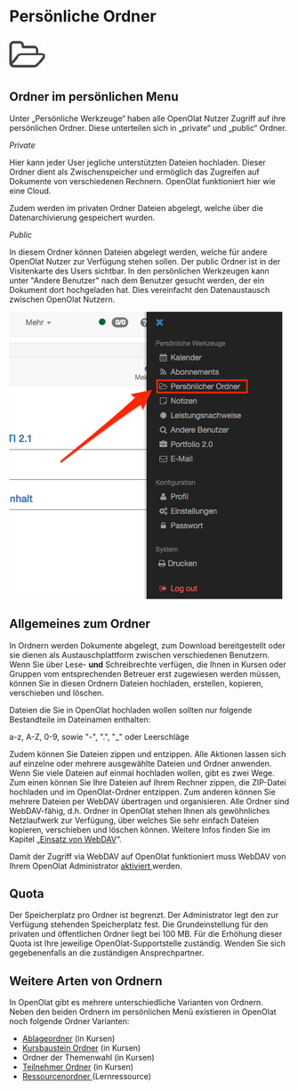 # Persönliche Ordner


![Icon](assets/folder.png)

## Ordner im persönlichen Menu

Unter „Persönliche Werkzeuge“ haben alle OpenOlat Nutzer Zugriff auf ihre
persönlichen Ordner. Diese unterteilen sich in „private“ und „public“ Ordner.

 _Private_

Hier kann jeder User jegliche unterstützten Dateien hochladen. Dieser Ordner
dient als Zwischenspeicher und ermöglich das Zugreifen auf Dokumente von
verschiedenen Rechnern. OpenOlat funktioniert hier wie eine Cloud.

Zudem werden im privaten Ordner Dateien abgelegt, welche über die
Datenarchivierung gespeichert wurden.

 _Public_

In diesem Ordner können Dateien abgelegt werden, welche für andere OpenOlat
Nutzer zur Verfügung stehen sollen. Der public Ordner ist in der Visitenkarte
des Users sichtbar. In den persönlichen Werkzeugen kann unter "Andere
Benutzer" nach dem Benutzer gesucht werden, der ein Dokument dort hochgeladen
hat. Dies vereinfacht den Datenaustausch zwischen OpenOlat Nutzern.

![Persönlicher Ordner Link](assets/pers_ordner_DE.png)

## Allgemeines zum Ordner

In Ordnern werden Dokumente abgelegt, zum Download bereitgestellt oder sie
dienen als Austauschplattform zwischen verschiedenen Benutzern. Wenn Sie über
Lese-  **und**  Schreibrechte verfügen, die Ihnen in Kursen oder Gruppen vom
entsprechenden Betreuer erst zugewiesen werden müssen, können Sie in diesen
Ordnern Dateien hochladen, erstellen, kopieren, verschieben und löschen.

Dateien die Sie in OpenOlat hochladen wollen sollten nur folgende Bestandteile
im Dateinamen enthalten:

a-z, A-Z, 0-9, sowie "-", ".", "_" oder Leerschläge

Zudem können Sie Dateien zippen und entzippen. Alle Aktionen lassen sich auf
einzelne oder mehrere ausgewählte Dateien und Ordner anwenden. Wenn Sie viele
Dateien auf einmal hochladen wollen, gibt es zwei Wege. Zum einen können Sie
Ihre Dateien auf Ihrem Rechner zippen, die ZIP-Datei hochladen und im
OpenOlat-Ordner entzippen. Zum anderen können Sie mehrere Dateien per WebDAV
übertragen und organisieren. Alle Ordner sind WebDAV-fähig, d.h. Ordner in
OpenOlat stehen Ihnen als gewöhnliches Netzlaufwerk zur Verfügung, über
welches Sie sehr einfach Dateien kopieren, verschieben und löschen können.
Weitere Infos finden Sie im Kapitel „[Einsatz von
WebDAV](../basic_concepts/Using_WebDAV.de.md)“.

Damit der Zugriff via WebDAV auf OpenOlat funktioniert muss WebDAV von Ihrem
OpenOlat Administrator [aktiviert ](../../manual_admin/administration/WebDAV.de.md)werden.

## Quota

Der Speicherplatz pro Ordner ist begrenzt. Der Administrator legt den zur
Verfügung stehenden Speicherplatz fest. Die Grundeinstellung für den privaten
und öffentlichen Ordner liegt bei 100 MB. Für die Erhöhung dieser Quota ist
Ihre jeweilige OpenOlat-Supportstelle zuständig. Wenden Sie sich
gegebenenfalls an die zuständigen Ansprechpartner.

## Weitere Arten von Ordnern

In OpenOlat gibt es mehrere unterschiedliche Varianten von Ordnern. Neben den
beiden Ordnern im persönlichen Menü existieren in OpenOlat noch folgende
Ordner Varianten:

  * [Ablageordner](../course_operation/Storage_folder.de.md) (in Kursen)   
  * [Kursbaustein Ordner](../learningresources/Course_Element_Folder.de.md) (in Kursen) 
  * Ordner der Themenwahl (in Kursen)
  * [Teilnehmer Ordner](../learningresources/Communication_and_Collaboration.de.md#KommunikationundKollaboration-_participantfolder) (in Kursen)
  * [Ressourcenordner ](../learningresources/index.de.md#ressourcenordner)(Lernressource) 

